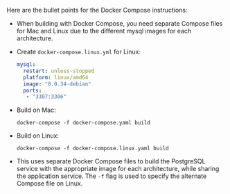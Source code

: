 Here are the bullet points for the Docker Compose instructions:

- When building with Docker Compose, you need separate Compose files for Mac and Linux due to the different mysql images for each architecture.

- Create `docker-compose.linux.yml` for Linux:

  ```yaml
  mysql:
    restart: unless-stopped 
    platform: linux/amd64
    image: "8.0.34-debian"
    ports:
     - "3307:3306"
  ```

- Build on Mac:

  ```
  docker-compose -f docker-compose.yaml build
  ```

- Build on Linux:

  ```
  docker-compose -f docker-compose.linux.yaml build
  ```

- This uses separate Docker Compose files to build the PostgreSQL service with the appropriate image for each architecture, while sharing the application service. The `-f` flag is used to specify the alternate Compose file on Linux.
